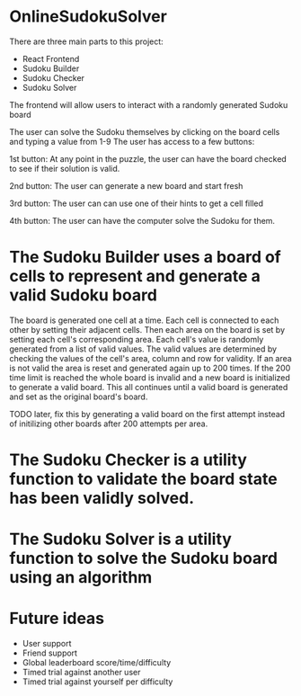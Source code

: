 # OnlineSudokuSolver 

There are three main parts to this project:

- React Frontend
- Sudoku Builder
- Sudoku Checker
- Sudoku Solver

The frontend will allow users to interact with a randomly generated Sudoku board

The user can solve the Sudoku themselves by clicking on the board cells and typing a value from 1-9
The user has access to a few buttons:

1st button:
At any point in the puzzle, the user can have the board checked to see if their solution is valid.

2nd button:
The user can generate a new board and start fresh

3rd button:
The user can can use one of their hints to get a cell filled 

4th button:
The user can have the computer solve the Sudoku for them.

# The Sudoku Builder uses a board of cells to represent and generate a valid Sudoku board

The board is generated one cell at a time.
Each cell is connected to each other by setting their adjacent cells.
Then each area on the board is set by setting each cell's corresponding area.
Each cell's value is randomly generated from a list of valid values.
The valid values are determined by checking the values of the cell's area, column and row for validity.
If an area is not valid the area is reset and generated again up to 200 times.
If the 200 time limit is reached the whole board is invalid and a new board is initialized to generate a valid board. This all continues until a valid board is generated and set as the original board's board.

TODO later, fix this by generating a valid board on the first attempt instead of initilizing other boards after 200 attempts per area.

# The Sudoku Checker is a utility function to validate the board state has been validly solved.

# The Sudoku Solver is a utility function to solve the Sudoku board using an algorithm

# Future ideas

- User support
- Friend support
- Global leaderboard score/time/difficulty
- Timed trial against another user
- Timed trial against yourself per difficulty